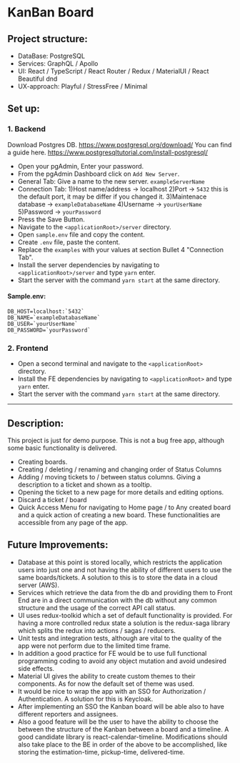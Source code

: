 # KanBan Board

## Project structure:

- DataBase: PostgreSQL
- Services: GraphQL / Apollo
- UI: React / TypeScript / React Router / Redux / MaterialUI / React Beautiful dnd
- UX-approach: Playful / StressFree / Minimal

## Set up:

### 1. Backend

Download Postgres DB. <https://www.postgresql.org/download/> You can find a guide here. <https://www.postgresqltutorial.com/install-postgresql/>

- Open your pgAdmin, Enter your password.
- From the pgAdmin Dashboard click on `Add New Server`.
- General Tab: Give a name to the new server. `exampleServerName`
- Connection Tab:
  1)Host name/address -> localhost
  2)Port -> `5432` this is the default port, it may be differ if you changed it.
  3)Maintenace database -> `exampleDatabaseName`
  4)Username -> `yourUserName`
  5)Password -> `yourPassword`
- Press the Save Button.
- Navigate to the `<applicationRoot>/server` directory.
- Open `sample.env` file and copy the content.
- Create `.env` file, paste the content.
- Replace the `examples` with your values at section Bullet 4 "Connection Tab".
- Install the server dependencies by navigating to `<applicationRoot>/server` and type `yarn` enter.
- Start the server with the command `yarn start` at the same directory.

#### Sample.env:

```
DB_HOST=localhost:`5432`
DB_NAME=`exampleDatabaseName`
DB_USER=`yourUserName`
DB_PASSWORD=`yourPassword`
```

### 2. Frontend

- Open a second terminal and navigate to the `<applicationRoot>` directory.
- Install the FE dependencies by navigating to `<applicationRoot>` and type `yarn` enter.
- Start the server with the command `yarn start` at the same directory.

---

## Description:

This project is just for demo purpose. This is not a bug free app, although some basic functionality is delivered.

- Creating boards.
- Creating / deleting / renaming and changing order of Status Columns
- Adding / moving tickets to / between status columns. Giving a description to a ticket and shown as a tooltip.
- Opening the ticket to a new page for more details and editing options.
- Discard a ticket / board
- Quick Access Menu for navigating to Home page / to Any created board and a quick action of creating a new board. These functionalities are accessible from any page of the app.

## Future Improvements:

- Database at this point is stored locally, which restricts the application users into just one and not having the ability of different users to use the same boards/tickets. A solution to this is to store the data in a cloud server (AWS).
- Services which retrieve the data from the db and providing them to Front End are in a direct communication with the db without any common structure and the usage of the correct API call status.
- UI uses redux-toolkid which a set of default functionality is provided. For having a more controlled redux state a solution is the redux-saga library which splits the redux into actions / sagas / reducers.
- Unit tests and integration tests, although are vital to the quality of the app were not perform due to the limited time frame.
- In addition a good practice for FE would be to use full functional programming coding to avoid any object mutation and avoid undesired side effects.
- Material UI gives the ability to create custom themes to their components. As for now the default set of theme was used.
- It would be nice to wrap the app with an SSO for Authorization / Authentication. A solution for this is Keycloak.
- After implementing an SSO the Kanban board will be able also to have different reporters and assignees.
- Also a good feature will be the user to have the ability to choose the between the structure of the Kanban between a board and a timeline. A good candidate library is react-calendar-timeline. Modifications should also take place to the BE in order of the above to be accomplished, like storing the estimation-time, pickup-time, delivered-time.
